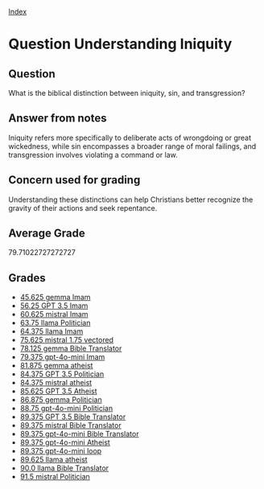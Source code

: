 
[Index](../../index.md)
# Question Understanding Iniquity
## Question
What is the biblical distinction between iniquity, sin, and transgression?

## Answer from notes
Iniquity refers more specifically to deliberate acts of wrongdoing or great wickedness, while sin encompasses a broader range of moral failings, and transgression involves violating a command or law.

## Concern used for grading
Understanding these distinctions can help Christians better recognize the gravity of their actions and seek repentance.

## Average Grade
79.71022727272727

## Grades
 * [45.625 gemma Imam](../answers/gemma_Imam/Understanding_Iniquity.md)
 * [56.25 GPT 3.5 Imam](../answers/GPT_3.5_Imam/Understanding_Iniquity.md)
 * [60.625 mistral Imam](../answers/mistral_Imam/Understanding_Iniquity.md)
 * [63.75 llama Politician](../answers/llama_Politician/Understanding_Iniquity.md)
 * [64.375 llama Imam](../answers/llama_Imam/Understanding_Iniquity.md)
 * [75.625 mistral 1.75 vectored](../answers/mistral_1.75_vectored/Understanding_Iniquity.md)
 * [78.125 gemma Bible Translator](../answers/gemma_Bible_Translator/Understanding_Iniquity.md)
 * [79.375 gpt-4o-mini Imam](../answers/gpt-4o-mini_Imam/Understanding_Iniquity.md)
 * [81.875 gemma atheist](../answers/gemma_atheist/Understanding_Iniquity.md)
 * [84.375 GPT 3.5 Politician](../answers/GPT_3.5_Politician/Understanding_Iniquity.md)
 * [84.375 mistral atheist](../answers/mistral_atheist/Understanding_Iniquity.md)
 * [85.625 GPT 3.5 Atheist](../answers/GPT_3.5_Atheist/Understanding_Iniquity.md)
 * [86.875 gemma Politician](../answers/gemma_Politician/Understanding_Iniquity.md)
 * [88.75 gpt-4o-mini Politician](../answers/gpt-4o-mini_Politician/Understanding_Iniquity.md)
 * [89.375 GPT 3.5 Bible Translator](../answers/GPT_3.5_Bible_Translator/Understanding_Iniquity.md)
 * [89.375 mistral Bible Translator](../answers/mistral_Bible_Translator/Understanding_Iniquity.md)
 * [89.375 gpt-4o-mini Bible Translator](../answers/gpt-4o-mini_Bible_Translator/Understanding_Iniquity.md)
 * [89.375 gpt-4o-mini Atheist](../answers/gpt-4o-mini_Atheist/Understanding_Iniquity.md)
 * [89.375 gpt-4o-mini loop](../answers/gpt-4o-mini_loop/Understanding_Iniquity.md)
 * [89.625 llama atheist](../answers/llama_atheist/Understanding_Iniquity.md)
 * [90.0 llama Bible Translator](../answers/llama_Bible_Translator/Understanding_Iniquity.md)
 * [91.5 mistral Politician](../answers/mistral_Politician/Understanding_Iniquity.md)
